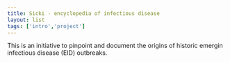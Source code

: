 ```yaml
---
title: Sicki - encyclopedia of infectious disease
layout: list
tags: ['intro','project']
---
```


This is an initiative to pinpoint and document the origins of historic emergin infectious disease (EID) outbreaks.